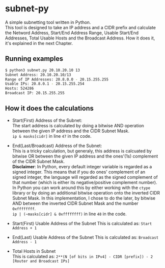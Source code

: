 # subnet-py
A simple subnetting tool written in Python.  
This tool is designed to take an IP address and a CIDR prefix and calculate the Netword Address, Start/End Address Range, Usable Start/End Addresses, Total Usable Hosts and the Broadcast Address. How it does it, it's explained in the next Chapter.

## Running examples
```sh
$ python3 subnet.py 20.10.20.10 13
Subnet Address: 20.10.20.10/13
Range of IP Addresses: 20.8.0.0 - 20.15.255.255
Usable IPs: 20.8.0.1 - 20.15.255.254
Hosts: 524286
Broadcast IP: 20.15.255.255
```

## How it does the calculations
* Start(First) Address of the Subnet:  
The start address is calculated by doing a bitwise AND operation between the given IP address and the CIDR Subnet Mask.  
`ip & masks[cidr]` in line `47` in the code.  

* End(Last/Broadcast) Address of the Subnet:  
This is a tricky calculation, but generaly, this address is calcuated by bitwise OR between the given IP address and the ones'(1s) complement of the CIDR Subnet Mask.   
**Disclaimer**: In Python, every default integer variable is regarded as a signed integer. This means that if you do ones' complement of an signed integer, the language will regarded as the signed complement of that number (which is either its negative/positive complement number). In Python you can work around this by either working with the `ctype` library or by doing an additional bitwise operation onto the inverted CIDR Subnet Mask. In this implementation, I chose to do the later, by bitwise AND between the inverted CIDR Subnet Mask and the number `0xffffffff`.  
`ip | (~masks[cidr] & 0xffffffff)` in line `48` in the code.  

* Start(First) Usable Address of the Subnet
This is calculated as: `Start Address + 1`  

* End(Last) Usable Address of the Subnet
This is calculated as: `Broadcast Address - 1`

* Total Hosts in Subnet  
This is calculated as: `2**(N [of bits in IPv4] - CIDR [prefix]) - 2 [Router and Broadcast IPs]`
